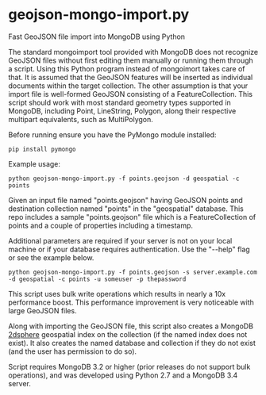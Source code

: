 # geojson-mongo-import.py
Fast GeoJSON file import into MongoDB using Python

The standard mongoimport tool provided with MongoDB does not recognize GeoJSON files without first editing them manually or running them through a script.  Using this Python program instead of mongoimort takes care of that.  It is assumed that the GeoJSON features will be inserted as individual documents within the target collection.  The other assumption is that your import file is well-formed GeoJSON consisting of a FeatureCollection. This script should work with most standard geometry types supported in MongoDB, including Point, LineString, Polygon, along their respective multipart equivalents, such as MultiPolygon.   

Before running ensure you have the PyMongo module installed:

`pip install pymongo`

Example usage:

`python geojson-mongo-import.py -f points.geojson -d geospatial -c points`

Given an input file named "points.geojson" having GeoJSON points and destination collection named "points" in the "geospatial" database.  This repo includes a sample "points.geojson" file which is a FeatureCollection of points and a couple of properties including a timestamp.

Additional parameters are required if your server is not on your local machine or if your database requires authentication.  Use the "--help" flag or see the example below.

`python geojson-mongo-import.py -f points.geojson -s server.example.com -d geospatial -c points -u someuser -p thepassword`

This script uses bulk write operations which results in nearly a 10x performance boost.  This performance improvement is very noticeable with large GeoJSON files.

Along with importing the GeoJSON file, this script also creates a MongoDB [2dsphere](https://docs.mongodb.com/manual/core/2dsphere/) geospatial index on the collection (if the named index does not exist).  It also creates the named database and collection if they do not exist (and the user has permission to do so).

Script requires MongoDB 3.2 or higher (prior releases do not support bulk operations), and was developed using Python 2.7 and a MongoDB 3.4 server.




